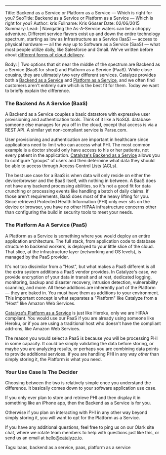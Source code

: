 ---
Title: Backend as a Service or Platform as a Service — Which is right for you?
SeoTitle: Backend as a Service or Platform as a Service — Which is right for you?
Author: kris
Fullname: Kris Gösser
Date: 02/06/2015
Summary: 
Lead: |
Navigating the As-A-Service waters can be a choppy adventure. Different service flavors exist up and down the entire technology spectrum, starting as low as Infrastructure as a Service (IaaS) — access to physical hardware — all the way up to Software as a Service (SaaS) — what most people utilize daily, like Salesforce and Gmail. We've written before about [different forms of cloud delivery](https://catalyze.io/blog/what-is-cloud-computing-and-why-it-matters-for-compliance).

Body: |
Two options that sit near the middle of the spectrum are Backend as a Service (BaaS for short) and Platform as a Service (PaaS). While close cousins, they are ultimately two very different services. Catalyze provides both a [Backend as a Service](https://catalyze.io/baas) and [Platform as a Service](https://catalyze.io/paas), and we often find customers aren't entirely sure which is the best fit for them. Today we want to briefly explain the difference.

### The Backend As A Service (BaaS)

A Backend as a Service couples a basic datastore with expressive user provisioning and authentication tools. Think of it like a NoSQL database someone else manages for you off in the cloud, except that access is via a REST API. A similar yet non-compliant service is Parse.com.

User provisioning and authentication are important in healthcare since applications need to limit who can access what PHI. The most common example is a doctor should only have access to his or her patients, not every patient in the application. [Catalyze's Backend as a Service](https://catalyze.io/baas) allows you to configure "groups" of users and then determine what data they should be able to access through Access Control Lists (ACLs).

The best use case for a BaaS is when data will only reside on either the device/browser and the BaaS itself, with nothing in between. A BaaS does not have any backend processing abilities, so it's not a good fit for data crunching or processing events like handling a batch of daily claims. If those aren't requirements, BaaS does most of the heavy lifting for you. Since retrieved Protected Health Information (PHI) only ever sits on the device or browser, you have no other HIPAA infrastructure concerns other than configuring the build in security tools to meet your needs.

### The Platform As A Service (PaaS)

A Platform as a Service is something where you would deploy an entire application architecture. The full stack, from application code to database structure to backend workers, is deployed to your little slice of the cloud. That slice, at the infrastructure layer (networking and OS levels), is managed by the PaaS provider.

It's not too dissimilar from a "Host", but what makes a PaaS different is all the extra system additions a PaaS vendor provides. In Catalyze's case, we provide encryption of your data in transit and at rest, dedicated logging, monitoring, backup and disaster recovery, intrusion detection, vulnerability scanning, and more. All these additions are inherently part of the Platform — they are baked in. You must have them as additions to your environment. This important concept is what separates a "Platform" like Catalyze from a "Host" like Amazon Web Services.

[Catalyze's Platform as a Service](https://catalyze.io/paas) is just like Heroku, only we are HIPAA compliant. You would use our PaaS if you are already using someone like Heroku, or if you are using a traditional host who doesn't have the compliant add-ons, like Amazon Web Services.

The reason you would select a PaaS is because you will be processing PHI in some capacity. It could be simply validating the data before storing, or maybe you are analyzing results, or perhaps you are combining data points to provide additional services. If you are handling PHI in any way _other_ than simply storing it, the Platform is what you need.

### Your Use Case Is The Decider

Choosing between the two is relatively simple once you understand the difference. It basically comes down to your software application use case.

If you only ever plan to store and retrieve PHI and then display it in something like an iPhone app, then the Backend as a Service is for you.

Otherwise if you plan on interacting with PHI in any other way beyond simply storing it, you will want to opt for the Platform as a Service.

If you have any additional questions, feel free to ping us on our Olark site chat, where we rotate team members to help with questions just like this, or send us an email at [hello@catalyze.io](mailto:hello@catalyze.io).

Tags: baas, backend as a service, paas, platform as a service